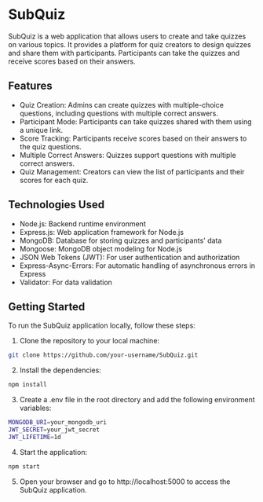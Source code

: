 # SubQuiz

SubQuiz is a web application that allows users to create and take quizzes on various topics. It provides a platform for quiz creators to design quizzes and share them with participants. Participants can take the quizzes and receive scores based on their answers.

## Features

- Quiz Creation: Admins can create quizzes with multiple-choice questions, including questions with multiple correct answers.
- Participant Mode: Participants can take quizzes shared with them using a unique link.
- Score Tracking: Participants receive scores based on their answers to the quiz questions.
- Multiple Correct Answers: Quizzes support questions with multiple correct answers.
- Quiz Management: Creators can view the list of participants and their scores for each quiz.

## Technologies Used

- Node.js: Backend runtime environment
- Express.js: Web application framework for Node.js
- MongoDB: Database for storing quizzes and participants' data
- Mongoose: MongoDB object modeling for Node.js
- JSON Web Tokens (JWT): For user authentication and authorization
- Express-Async-Errors: For automatic handling of asynchronous errors in Express
- Validator: For data validation

## Getting Started

To run the SubQuiz application locally, follow these steps:

1. Clone the repository to your local machine:

```bash
git clone https://github.com/your-username/SubQuiz.git
```

2. Install the dependencies:

```bash
npm install
```

3. Create a .env file in the root directory and add the following environment variables:

```bash
MONGODB_URI=your_mongodb_uri
JWT_SECRET=your_jwt_secret
JWT_LIFETIME=1d
```

4. Start the application:

```bash
npm start
```

5. Open your browser and go to http://localhost:5000 to access the SubQuiz application.